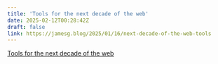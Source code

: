 ```yaml
---
title: 'Tools for the next decade of the web'
date: 2025-02-12T00:28:42Z
draft: false
link: https://jamesg.blog/2025/01/16/next-decade-of-the-web-tools
---
```

[Tools for the next decade of the web](https://jamesg.blog/2025/01/16/next-decade-of-the-web-tools)
